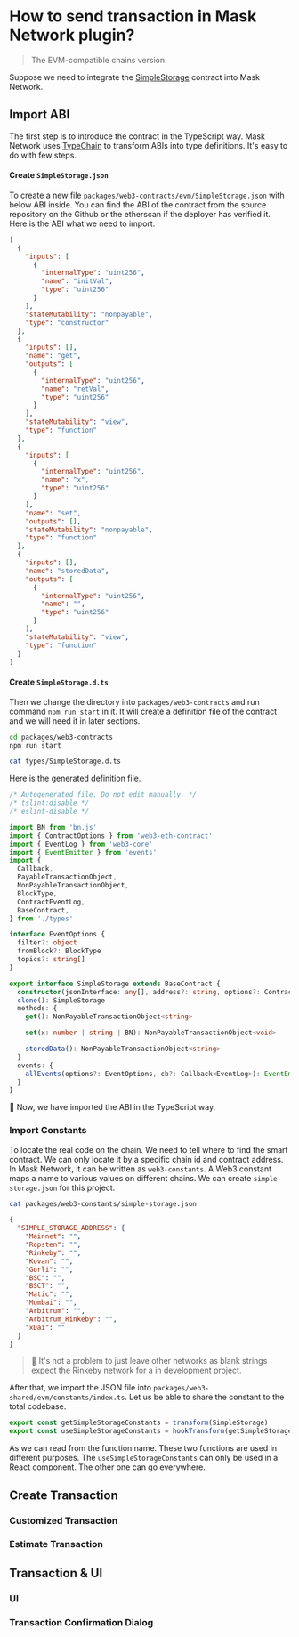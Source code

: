 # How to send transaction in Mask Network plugin?

> The EVM-compatible chains version.

Suppose we need to integrate the [SimpleStorage](https://github.com/ConsenSys/quorum-dev-quickstart/blob/master/files/common/smart_contracts/contracts/SimpleStorage.sol) contract into Mask Network.

## Import ABI

The first step is to introduce the contract in the TypeScript way. Mask Network uses [TypeChain](https://github.com/dethcrypto/TypeChain) to transform ABIs into type definitions. It's easy to do with few steps.

#### Create `SimpleStorage.json`

To create a new file `packages/web3-contracts/evm/SimpleStorage.json` with below ABI inside. You can find the ABI of the contract from the source repository on the Github or the etherscan if the deployer has verified it. Here is the ABI what we need to import.

```json
[
  {
    "inputs": [
      {
        "internalType": "uint256",
        "name": "initVal",
        "type": "uint256"
      }
    ],
    "stateMutability": "nonpayable",
    "type": "constructor"
  },
  {
    "inputs": [],
    "name": "get",
    "outputs": [
      {
        "internalType": "uint256",
        "name": "retVal",
        "type": "uint256"
      }
    ],
    "stateMutability": "view",
    "type": "function"
  },
  {
    "inputs": [
      {
        "internalType": "uint256",
        "name": "x",
        "type": "uint256"
      }
    ],
    "name": "set",
    "outputs": [],
    "stateMutability": "nonpayable",
    "type": "function"
  },
  {
    "inputs": [],
    "name": "storedData",
    "outputs": [
      {
        "internalType": "uint256",
        "name": "",
        "type": "uint256"
      }
    ],
    "stateMutability": "view",
    "type": "function"
  }
]
```

#### Create `SimpleStorage.d.ts`

Then we change the directory into `packages/web3-contracts` and run command `npm run start` in it. It will create a definition file of the contract and we will need it in later sections.

```bash
cd packages/web3-contracts
npm run start

cat types/SimpleStorage.d.ts
```

Here is the generated definition file.

```ts
/* Autogenerated file. Do not edit manually. */
/* tslint:disable */
/* eslint-disable */

import BN from 'bn.js'
import { ContractOptions } from 'web3-eth-contract'
import { EventLog } from 'web3-core'
import { EventEmitter } from 'events'
import {
  Callback,
  PayableTransactionObject,
  NonPayableTransactionObject,
  BlockType,
  ContractEventLog,
  BaseContract,
} from './types'

interface EventOptions {
  filter?: object
  fromBlock?: BlockType
  topics?: string[]
}

export interface SimpleStorage extends BaseContract {
  constructor(jsonInterface: any[], address?: string, options?: ContractOptions): SimpleStorage
  clone(): SimpleStorage
  methods: {
    get(): NonPayableTransactionObject<string>

    set(x: number | string | BN): NonPayableTransactionObject<void>

    storedData(): NonPayableTransactionObject<string>
  }
  events: {
    allEvents(options?: EventOptions, cb?: Callback<EventLog>): EventEmitter
  }
}
```

🎉 Now, we have imported the ABI in the TypeScript way.

### Import Constants

To locate the real code on the chain. We need to tell where to find the smart contract. We can only locate it by a specific chain id and contract address. In Mask Network, it can be written as `web3-constants`. A Web3 constant maps a name to various values on different chains. We can create `simple-storage.json` for this project.

```bash
cat packages/web3-constants/simple-storage.json
```

```json
{
  "SIMPLE_STORAGE_ADDRESS": {
    "Mainnet": "",
    "Ropsten": "",
    "Rinkeby": "",
    "Kovan": "",
    "Gorli": "",
    "BSC": "",
    "BSCT": "",
    "Matic": "",
    "Mumbai": "",
    "Arbitrum": "",
    "Arbitrum_Rinkeby": "",
    "xDai": ""
  }
}
```

> 💬 It's not a problem to just leave other networks as blank strings expect the Rinkeby network for a in development project.

After that, we import the JSON file into `packages/web3-shared/evm/constants/index.ts`. Let us be able to share the constant to the total codebase.

```ts
export const getSimpleStorageConstants = transform(SimpleStorage)
export const useSimpleStorageConstants = hookTransform(getSimpleStorageConstants)
```

As we can read from the function name. These two functions are used in different purposes. The `useSimpleStorageConstants` can only be used in a React component. The other one can go everywhere.

## Create Transaction

### Customized Transaction

### Estimate Transaction

## Transaction & UI

### UI

### Transaction Confirmation Dialog
